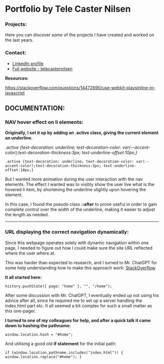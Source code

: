 # Portfolio by Tele Caster Nilsen

### Projects:

Here you can discover _some_ of the projects I have created and worked on the last years.

### Contact:

- [LinkedIn profile](https://www.linkedin.com/in/tele-caster-nilsen-7002b9249/)
- [Full website - telecasternilsen](https://telecasternilsen.netlify.app/)

**Resources:**

https://stackoverflow.com/questions/14472690/use-webkit-playsinline-in-javascript

## DOCUMENTATION:

### NAV hover effect on li elements:

**Originally, I set it up by adding an .active class, giving the current element an underline.**

_.active {text-decoration: underline; text-decoration-color: var(--accent-color);text-decoration-thickness:3px; text-underline-offset:10px;}_

`.active {text-decoration: underline; text-decoration-color: var(--accent-color);text-decoration-thickness:3px; text-underline-offset:10px;}`

But I wanted more animation during the user interaction with the nav elements. The effect I wanted was to visibly show the user live what is the hovered li item, by shortening the underline slightly upon hovering the element.

In this case, I found the pseudo class **::after** to prove useful in order to gain complete control over the width of the underline, making it easier to adjust the length as needed.

---

### URL displaying the correct navigation dynamically:

Since this webpage operates solely with dynamic navigation within one page, I needed to figure out how I could make sure the site URL reflected where the user where at.

This was harder than expected to research, and I turned to Mr. ChatGPT for some help understanding how to make this approach work:
[StackOverflow](https://stackoverflow.com/questions/37105745/how-can-i-history-pushstate-and-then-immediately-go-to-the-page-in-the-url-bar)

**It all started here:**

`history.pushState({ page: "home" }, "", "/home");`

After some discussion with Mr. ChatGPT, I eventually ended up not using his advice after all, since he required me to set up a server handling the index.html part etc. It all seemed a bit complex for such a small matter as this one-pager.

**I turned to one of my colleagues for help, and after a quick talk it came down to hashing the pathname:**

`window.location.hash = "#home";`

And utilising a good old **if statement** for the initial path:

`if (window.location.pathname.includes("index.html")) {
window.location.replace("#home");
}`
